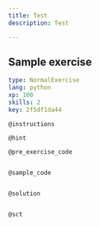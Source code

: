 ```yaml
---
title: Test
description: Test

---
```

## Sample exercise

```yaml
type: NormalExercise
lang: python
xp: 100
skills: 2
key: 2f5df1da44
```


`@instructions`

`@hint`

`@pre_exercise_code`
```{python}

```

`@sample_code`
```{python}

```

`@solution`
```{python}

```

`@sct`
```{python}

```
